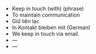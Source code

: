 - Keep in touch (with) (phrase)
- To maintain communication
- Giữ liên lạc
- In Kontakt bleiben mit (German)
- We keep in touch via email.
- —
- —